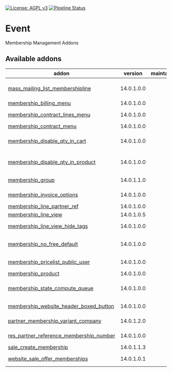 [![License: AGPL v3](https://img.shields.io/badge/License-AGPL%20v3-blue.svg)](https://www.gnu.org/licenses/agpl-3.0)
[![Pipeline Status](https://gitlab.com/tawasta/odoo/membership/badges/14.0-dev/pipeline.svg)](https://gitlab.com/tawasta/odoo/membership/-/pipelines/)

Event
=====
Membership Management Addons

[//]: # (addons)

Available addons
----------------
addon | version | maintainers | summary
--- | --- | --- | ---
[mass_mailing_list_membershipline](mass_mailing_list_membershipline/) | 14.0.1.0.0 |  | Create mass mailing list from membership.membership_line view.
[membership_billing_menu](membership_billing_menu/) | 14.0.1.0.0 |  | Membership billing menu
[membership_contract_lines_menu](membership_contract_lines_menu/) | 14.0.1.0.0 |  | Membership contract lines menu
[membership_contract_menu](membership_contract_menu/) | 14.0.1.0.0 |  | Membership contract menu
[membership_disable_qty_in_cart](membership_disable_qty_in_cart/) | 14.0.1.0.0 |  | Disable changing membership product quantity in cart
[membership_disable_qty_in_product](membership_disable_qty_in_product/) | 14.0.1.0.0 |  | Disable changing membership product quantity in product page
[membership_group](membership_group/) | 14.0.1.1.0 |  | Add active members to a membership group
[membership_invoice_options](membership_invoice_options/) | 14.0.1.0.0 |  | Add more options for creating a membership invoice
[membership_line_partner_ref](membership_line_partner_ref/) | 14.0.1.0.0 |  | Membership Line Partner Ref
[membership_line_view](membership_line_view/) | 14.0.1.0.5 |  | Membership Line View
[membership_line_view_hide_tags](membership_line_view_hide_tags/) | 14.0.1.0.0 |  | Membership line View hide Tags
[membership_no_free_default](membership_no_free_default/) | 14.0.1.0.0 |  | Membership is not free as default when creating new members
[membership_pricelist_public_user](membership_pricelist_public_user/) | 14.0.1.0.0 |  | Membership pricelist public user
[membership_product](membership_product/) | 14.0.1.0.0 |  | Membership Product
[membership_state_compute_queue](membership_state_compute_queue/) | 14.0.1.0.0 |  | Make queue jobs for all membership state calculations
[membership_website_header_boxed_button](membership_website_header_boxed_button/) | 14.0.1.0.0 |  | Website Membership Header Boxed Button
[partner_membership_variant_company](partner_membership_variant_company/) | 14.0.1.2.0 |  | Add a list of membership variant companies for partner
[res_partner_reference_membership_number](res_partner_reference_membership_number/) | 14.0.1.0.0 |  | Partner field ref as membership number
[sale_create_membership](sale_create_membership/) | 14.0.1.1.3 |  | Sale Create Membership
[website_sale_offer_memberships](website_sale_offer_memberships/) | 14.0.1.0.1 |  | Website sale offer memberships

[//]: # (end addons)
